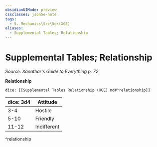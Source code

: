 ```yaml
---
obsidianUIMode: preview
cssclasses: json5e-note
tags:
  - 5. Mechanics\Src\5e\(XGE)
aliases:
  - Supplemental Tables; Relationship
---
```

# Supplemental Tables; Relationship
*Source: Xanathar's Guide to Everything p. 72* 

**Relationship**

`dice: [[Supplemental Tables Relationship (XGE).md#^relationship]]`

| dice: 3d4 | Attitude |
|-----------|----------|
| 3-4 | Hostile |
| 5-10 | Friendly |
| 11-12 | Indifferent |
^relationship
